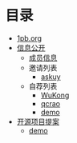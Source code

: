 # 目录

* [1pb.org](README.md)
* [信息公开](disclosure.md)
  * [成员信息](disclosure/members.md)
  * 邀请列表
    * [askuy](disclosure/invitations/askuy.md)
  * 自荐列表
    * [WuKong](disclosure/self-recommandations/WuKong.md)
    * [qcrao](disclosure/self-recommandations/qcrao.md)
    * [demo](disclosure/self-recommandations/demo.md)
* [开源项目提案](open-source-project-proposals.md)
  * [demo](proposals/demo.md)


